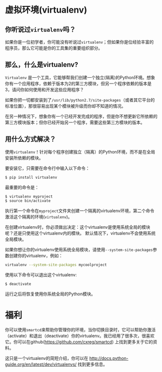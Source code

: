 # 虚拟环境(virtualenv)
## 你听说过```virtualenv```吗？
如果你是一位初学者，你可能没有听说过```virtualenv```；但如果你是位经验丰富的程序员，那么它可能是你的工具集的重要组织部分。

## 那么，什么是virtualenv?
```Virtualenv``` 是一个工具，它能够帮我们创建一个独立(隔离)的Python环境。想象你有一个应用程序，依赖于版本为2的第三方模块，但另一个程序依赖的版本是3，请问你如何使用和开发这些应用程序？

如果你把一切都安装到了```/usr/lib/python2.7/site-packages```（或者其它平台的标准位置），那很容易出现某个模块被升级而你却不知道的情况。

在另一种情况下，想象你有一个已经开发完成的程序，但是你不想更新它所依赖的第三方模块版本；但你已经开始另一个程序，需要这些第三方模块的版本。


## 用什么方式解决？
使用```virtualenv```！针对每个程序创建独立（隔离）的Python环境，而不是在全局安装所依赖的模块。

要安装它，只需要在命令行中输入以下命令：

```sh
$ pip install virtualenv
```

最重要的命令是：

```sh
$ virtualenv myproject
$ source bin/activate
```
执行第一个命令在```myproject```文件夹创建一个隔离的virtualenv环境，第二个命令激活这个隔离的环境(```virtualenv```)。

在创建virtualenv时，你必须做出决定：这个virtualenv是使用系统全局的模块呢？还是只使用这个virtualenv内的模块。
默认情况下，virtualenv不会使用系统全局模块。

如果你想让你的virtualenv使用系统全局模块，请使用```--system-site-packages```参数创建你的virtualenv，例如：

```sh
virtualenv --system-site-packages mycoolproject
```
使用以下命令可以退出这个virtualenv:

```sh
$ deactivate
```
运行之后将恢复使用你系统全局的Python模块。

# 福利
你可以使用```smartcd```来帮助你管理你的环境，当你切换目录时，它可以帮助你激活（activate）和退出（deactivate）你的virtualenv。我已经用了很多次，很喜欢它。你可以在github(https://github.com/cxreg/smartcd) 上找到更多关于它的资料。

这只是一个virtualenv的简短介绍，你可以在 http://docs.python-guide.org/en/latest/dev/virtualenvs/ 找到更多信息。